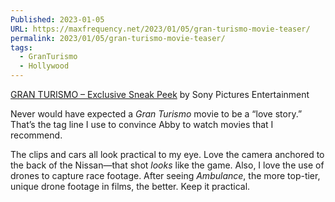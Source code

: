 ```yaml
---
Published: 2023-01-05
URL: https://maxfrequency.net/2023/01/05/gran-turismo-movie-teaser/
permalink: 2023/01/05/gran-turismo-movie-teaser/
tags:
  - GranTurismo
  - Hollywood
---
```

[GRAN TURISMO – Exclusive Sneak Peek](https://youtu.be/_jUYYF0VxwM) by Sony Pictures Entertainment

Never would have expected a *Gran Turismo* movie to be a “love story.” That’s the tag line I use to convince Abby to watch movies that I recommend.

The clips and cars all look practical to my eye. Love the camera anchored to the back of the Nissan—that shot *looks* like the game. Also, I love the use of drones to capture race footage. After seeing *Ambulance*, the more top-tier, unique drone footage in films, the better. Keep it practical.